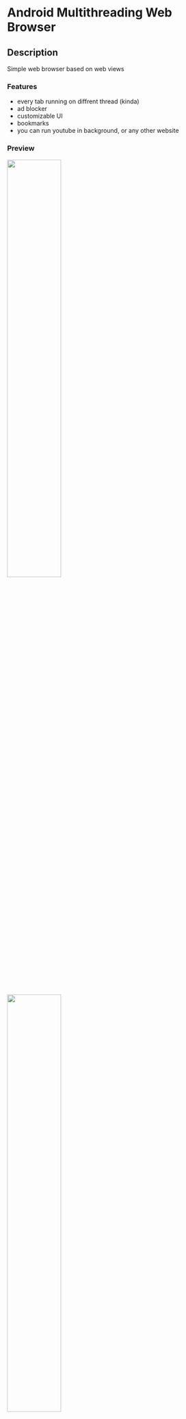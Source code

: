 # Android Multithreading Web Browser

## Description

Simple web browser based on web views

### Features

- every tab running on diffrent thread (kinda)
- ad blocker
- customizable UI
- bookmarks
- you can run youtube in background, or any other website

### Preview

<img src="https://user-images.githubusercontent.com/54181425/131103371-5e7847e8-acd2-4c96-836a-c0d86261e2aa.jpg" width=50% height=50%>
<img src="https://user-images.githubusercontent.com/54181425/131103381-8f002f08-e3cd-46f4-9c08-963041ff0ddd.jpg" width=50% height=50%>
<img src="https://user-images.githubusercontent.com/54181425/131103385-df0318f8-8760-4463-90ce-fbc9ade4c31f.jpg" width=50% height=50%>
<img src="https://user-images.githubusercontent.com/54181425/131103391-3f9679ed-bab9-45cb-b8e2-78a1b5b2d1e9.jpg" width=50% height=50%>
<img src="https://user-images.githubusercontent.com/54181425/131103393-9473b6c8-969c-4230-a58e-5605c463c82f.jpg" width=50% height=50%>
<img src="https://user-images.githubusercontent.com/54181425/131103399-a3271276-a599-4514-9272-1272ea44c870.jpg" width=50% height=50%>
<img src="https://user-images.githubusercontent.com/54181425/131103404-cd832194-2a53-4bb5-b535-0991f67aafc6.jpg" width=50% height=50%>
<img src="https://user-images.githubusercontent.com/54181425/131103406-e6a4b68d-86ca-4fdd-bc4e-04df2d2be3e2.jpg" width=50% height=50%>
<img src="https://user-images.githubusercontent.com/54181425/131103410-ac4afe1d-3ce8-481b-a60b-024e710e2998.jpg" width=50% height=50%>
